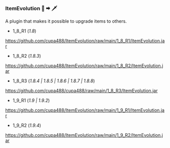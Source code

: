 ### ItemEvolution 🔪 🠮 🗡

A plugin that makes it possible to upgrade items to others.

- 1_8_R1 (*1.8*)

https://github.com/cupa488/ItemEvolution/raw/main/1_8_R1/ItemEvolution.jar

- 1_8_R2 (*1.8.3*)

https://github.com/cupa488/ItemEvolution/raw/main/1_8_R2/ItemEvolution.jar

- 1_8_R3 (*1.8.4 | 1.8.5 | 1.8.6 | 1.8.7 | 1.8.8*)

https://github.com/cupa488/cupa488/raw/main/1_8_R3/ItemEvolution.jar

- 1_9_R1 (*1.9 | 1.9.2*)

https://github.com/cupa488/ItemEvolution/raw/main/1_9_R1/ItemEvolution.jar

- 1_9_R2 (*1.9.4*)

https://github.com/cupa488/ItemEvolution/raw/main/1_9_R2/ItemEvolution.jar



<!--
**cupa488/cupa488** is a ✨ _special_ ✨ repository because its `README.md` (this file) appears on your GitHub profile.

Here are some ideas to get you started:

- 🔭 I’m currently working on ...
- 🌱 I’m currently learning ...
- 👯 I’m looking to collaborate on ...
- 🤔 I’m looking for help with ...
- 💬 Ask me about ...
- 📫 How to reach me: ...
- 😄 Pronouns: ...
- ⚡ Fun fact: ...
-->
